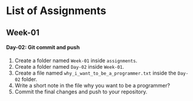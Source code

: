# List of Assignments

## Week-01

#### Day-02: Git commit and push
1) Create a folder named `Week-01` inside `assignments`.
2) Create a folder named `Day-02` inside `Week-01`.
3) Create a file named `why_i_want_to_be_a_programmer.txt` inside the `Day-02` folder.
4) Write a short note in the file why you want to be a programmer?
5) Commit the final changes and push to your repository.

